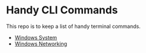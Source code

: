 # Handy CLI Commands
This repo is to keep a list of handy terminal commands.

- [Windows System](win-system.md)
- [Windows Networking](win-network.md)